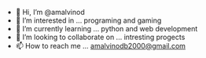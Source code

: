 - 👋 Hi, I’m @amalvinod
- 👀 I’m interested in ... programing and gaming
- 🌱 I’m currently learning ... python and web development
- 💞️ I’m looking to collaborate on ... intresting progects
- 📫 How to reach me ... amalvinodb2000@gmail.com

<!---
amalvinod/amalvinod is a ✨ special ✨ repository because its `README.md` (this file) appears on your GitHub profile.
You can click the Preview link to take a look at your changes.
--->
